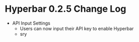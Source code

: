 # Hyperbar 0.2.5 Change Log

- API Input Settings
  - Users can now input their API key to enable Hyperbar
  - sry